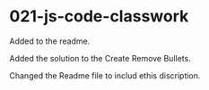 ﻿# 021-js-code-classwork

Added to the readme.

Added the solution to the Create Remove Bullets.

Changed the Readme file to includ ethis discription.
